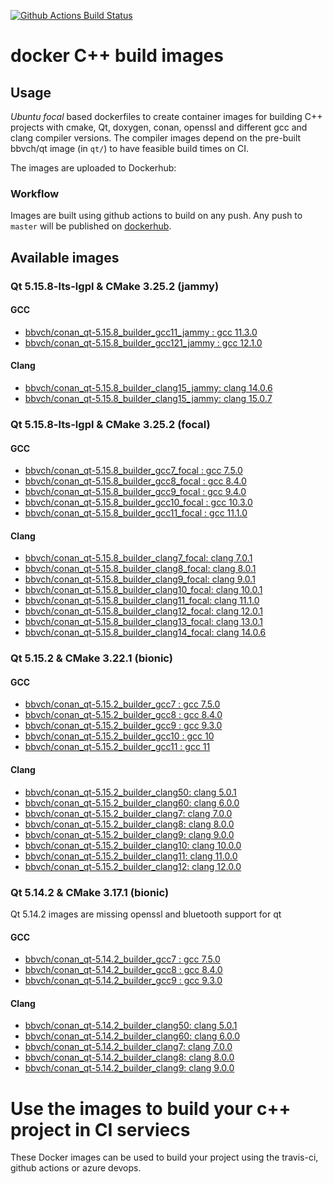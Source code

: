 [![Github Actions Build Status](https://github.com/bbvch/docker_cpp_qt_builder_images/workflows/CI/badge.svg?branch=master)](https://github.com/bbvch/docker_cpp_qt_builder_images/actions)

# docker C++ build images

## Usage

_Ubuntu focal_ based dockerfiles to create container images for building C++ projects with
cmake, Qt, doxygen, conan, openssl and different gcc and clang compiler versions.
The compiler images depend on the pre-built bbvch/qt image (in `qt/`) to have feasible build times on CI.

The images are uploaded to Dockerhub:

### Workflow

Images are built using github actions to build on any push. Any push to `master` will be published on [dockerhub](https://hub.docker.com/u/bbvch). 

## Available images 

### Qt 5.15.8-lts-lgpl & CMake 3.25.2 (jammy)

#### GCC

- [bbvch/conan_qt-5.15.8_builder_gcc11_jammy : gcc 11.3.0](https://hub.docker.com/r/bbvch/conan_qt-5.15.8_builder_gcc11_jammy)
- [bbvch/conan_qt-5.15.8_builder_gcc121_jammy : gcc 12.1.0](https://hub.docker.com/r/bbvch/conan_qt-5.15.8_builder_gcc12_jammy)

#### Clang
- [bbvch/conan_qt-5.15.8_builder_clang15_jammy: clang 14.0.6](https://hub.docker.com/r/bbvch/conan_qt-5.15.8_builder_clang14_jammy)
- [bbvch/conan_qt-5.15.8_builder_clang15_jammy: clang 15.0.7](https://hub.docker.com/r/bbvch/conan_qt-5.15.8_builder_clang15_jammy)


### Qt 5.15.8-lts-lgpl & CMake 3.25.2 (focal)

#### GCC

- [bbvch/conan_qt-5.15.8_builder_gcc7_focal : gcc 7.5.0](https://hub.docker.com/r/bbvch/conan_qt-5.15.8_builder_gcc7_focal)
- [bbvch/conan_qt-5.15.8_builder_gcc8_focal : gcc 8.4.0](https://hub.docker.com/r/bbvch/conan_qt-5.15.8_builder_gcc8_focal)
- [bbvch/conan_qt-5.15.8_builder_gcc9_focal : gcc 9.4.0](https://hub.docker.com/r/bbvch/conan_qt-5.15.8_builder_gcc9_focal)
- [bbvch/conan_qt-5.15.8_builder_gcc10_focal : gcc 10.3.0](https://hub.docker.com/r/bbvch/conan_qt-5.15.8_builder_gcc10_focal)
- [bbvch/conan_qt-5.15.8_builder_gcc11_focal : gcc 11.1.0](https://hub.docker.com/r/bbvch/conan_qt-5.15.8_builder_gcc11_focal)

#### Clang
- [bbvch/conan_qt-5.15.8_builder_clang7_focal: clang 7.0.1](https://hub.docker.com/r/bbvch/conan_qt-5.15.8_builder_clang7_focal)
- [bbvch/conan_qt-5.15.8_builder_clang8_focal: clang 8.0.1](https://hub.docker.com/r/bbvch/conan_qt-5.15.8_builder_clang8_focal)
- [bbvch/conan_qt-5.15.8_builder_clang9_focal: clang 9.0.1](https://hub.docker.com/r/bbvch/conan_qt-5.15.8_builder_clang9_focal)
- [bbvch/conan_qt-5.15.8_builder_clang10_focal: clang 10.0.1](https://hub.docker.com/r/bbvch/conan_qt-5.15.8_builder_clang10_focal)
- [bbvch/conan_qt-5.15.8_builder_clang11_focal: clang 11.1.0](https://hub.docker.com/r/bbvch/conan_qt-5.15.8_builder_clang11_focal)
- [bbvch/conan_qt-5.15.8_builder_clang12_focal: clang 12.0.1](https://hub.docker.com/r/bbvch/conan_qt-5.15.8_builder_clang12_focal)
- [bbvch/conan_qt-5.15.8_builder_clang13_focal: clang 13.0.1](https://hub.docker.com/r/bbvch/conan_qt-5.15.8_builder_clang13_focal)
- [bbvch/conan_qt-5.15.8_builder_clang14_focal: clang 14.0.6](https://hub.docker.com/r/bbvch/conan_qt-5.15.8_builder_clang14_focal)


### Qt 5.15.2 & CMake 3.22.1 (bionic)

#### GCC

- [bbvch/conan_qt-5.15.2_builder_gcc7 : gcc 7.5.0](https://hub.docker.com/r/bbvch/conan_qt-5.15.2_builder_gcc7)
- [bbvch/conan_qt-5.15.2_builder_gcc8 : gcc 8.4.0](https://hub.docker.com/r/bbvch/conan_qt-5.15.2_builder_gcc8)
- [bbvch/conan_qt-5.15.2_builder_gcc9 : gcc 9.3.0](https://hub.docker.com/r/bbvch/conan_qt-5.15.2_builder_gcc9)
- [bbvch/conan_qt-5.15.2_builder_gcc10 : gcc 10](https://hub.docker.com/r/bbvch/conan_qt-5.15.2_builder_gcc10)
- [bbvch/conan_qt-5.15.2_builder_gcc11 : gcc 11](https://hub.docker.com/r/bbvch/conan_qt-5.15.2_builder_gcc11)

#### Clang
- [bbvch/conan_qt-5.15.2_builder_clang50: clang 5.0.1](https://hub.docker.com/r/bbvch/conan_qt-5.15.2_builder_clang50)
- [bbvch/conan_qt-5.15.2_builder_clang60: clang 6.0.0](https://hub.docker.com/r/bbvch/conan_qt-5.15.2_builder_clang60)
- [bbvch/conan_qt-5.15.2_builder_clang7: clang 7.0.0](https://hub.docker.com/r/bbvch/conan_qt-5.15.2_builder_clang7)
- [bbvch/conan_qt-5.15.2_builder_clang8: clang 8.0.0](https://hub.docker.com/r/bbvch/conan_qt-5.15.2_builder_clang8)
- [bbvch/conan_qt-5.15.2_builder_clang9: clang 9.0.0](https://hub.docker.com/r/bbvch/conan_qt-5.15.2_builder_clang9)
- [bbvch/conan_qt-5.15.2_builder_clang10: clang 10.0.0](https://hub.docker.com/r/bbvch/conan_qt-5.15.2_builder_clang10)
- [bbvch/conan_qt-5.15.2_builder_clang11: clang 11.0.0](https://hub.docker.com/r/bbvch/conan_qt-5.15.2_builder_clang11)
- [bbvch/conan_qt-5.15.2_builder_clang12: clang 12.0.0](https://hub.docker.com/r/bbvch/conan_qt-5.15.2_builder_clang12)


### Qt 5.14.2 & CMake 3.17.1 (bionic)

Qt 5.14.2 images are missing openssl and bluetooth support for qt

#### GCC

- [bbvch/conan_qt-5.14.2_builder_gcc7 : gcc 7.5.0](https://hub.docker.com/r/bbvch/conan_qt-5.14.2_builder_gcc7)
- [bbvch/conan_qt-5.14.2_builder_gcc8 : gcc 8.4.0](https://hub.docker.com/r/bbvch/conan_qt-5.14.2_builder_gcc8)
- [bbvch/conan_qt-5.14.2_builder_gcc9 : gcc 9.3.0](https://hub.docker.com/r/bbvch/conan_qt-5.14.2_builder_gcc9)

#### Clang
- [bbvch/conan_qt-5.14.2_builder_clang50: clang 5.0.1](https://hub.docker.com/r/bbvch/conan_qt-5.14.2_builder_clang50)
- [bbvch/conan_qt-5.14.2_builder_clang60: clang 6.0.0](https://hub.docker.com/r/bbvch/conan_qt-5.14.2_builder_clang60)
- [bbvch/conan_qt-5.14.2_builder_clang7: clang 7.0.0](https://hub.docker.com/r/bbvch/conan_qt-5.14.2_builder_clang7)
- [bbvch/conan_qt-5.14.2_builder_clang8: clang 8.0.0](https://hub.docker.com/r/bbvch/conan_qt-5.14.2_builder_clang8)
- [bbvch/conan_qt-5.14.2_builder_clang9: clang 9.0.0](https://hub.docker.com/r/bbvch/conan_qt-5.14.2_builder_clang9)

# Use the images to build your c++ project in CI serviecs

These Docker images can be used to build your project using the travis-ci, github actions or azure devops.
